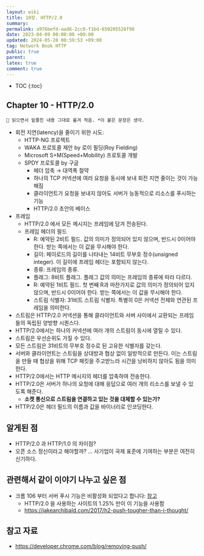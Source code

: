 ```yaml
---
layout: wiki
title: 10장. HTTP/2.0
summary: 
permalink: a976befd-aad6-2cc0-f1bd-650205528f98
date: 2023-04-09 00:00:00 +09:00
updated: 2024-05-20 00:59:53 +09:00
tag: Network Book HTTP
public: true
parent: 
latex: true
comment: true
---
```


* TOC
{:toc}

## Chapter 10 - HTTP/2.0

```
📌 읽으면서 밑줄친 내용 그대로 옮겨 적음. *이 붙은 문장은 생각.
```

- 회전 지연(latency)을 줄이기 위한 시도:
	- HTTP-NG 프로젝트
	- WAKA 프로토콜 제안 by 로이 필딩(Roy Fielding)
	- Microsoft S+M(Speed+Mobility) 프로토콜 개발
	- SPDY 프로토콜 by 구글
		- 헤더 압축 → 대역폭 절약
		- 하나의 TCP 커넥션에 여러 요청을 동시에 보내 회전 지연 줄이는 것이 가능해짐
		- 클라이언트가 요청을 보내지 않아도 서버가 능동적으로 리소스를 푸시하는 기능
		- HTTP/2.0 초안의 베이스
- 프레임
	- HTTP/2.0 에서 모든 메시지는 프레임에 담겨 전송된다.
	- 프레임 헤더의 필드
		- R: 예약된 2비트 필드. 값의 의미가 정의되어 있지 않으며, 반드시 0이어야 한다. 받는 쪽에서는 이 값을 무시해야 한다.
		- 길이: 페이로드의 길이를 나타내는 14비트 무부호 정수(unsigned integer). 이 길이에 프레임 헤더는 포함되지 않는다.
		- 종류: 프레임의 종류.
		- 플래그: 8비트 플래그. 플래그 값의 의미는 프레임의 종류에 따라 다르다.
		- R: 예약된 1비트 필드. 첫 번째 R과 마찬가지로 값의 의미가 정의되어 있지 않으며, 반드시 0이어야 한다. 받는 쪽에서는 이 값을 무시해야 한다.
		- 스트림 식별자: 31비트 스트림 식별자. 특별히 0은 커넥션 전체와 연관된 프레임을 의미한다.
- 스트림은 HTTP/2.0 커넥션을 통해 클라이언트와 서버 사이에서 교환되는 프레임들의 독립된 양방향 시퀀스다.
- HTTP/2.0에서는 하나의 커넥션에 여러 개의 스트림이 동시에 열릴 수 있다.
- 스트림은 우선순위도 가질 수 있다.
- 모든 스트림은 31비트의 무부호 정수로 된 고유한 식별자를 갖는다.
- 서버와 클라이언트는 스트림을 상대방과 협상 없이 일방적으로 만든다. 이는 스트림을 만들 때 협상을 위해 TCP 패킷을 주고받느라 시간을 낭비하지 않아도 됨을 의미한다.
- HTTP/2.0에서는 HTTP 메시지의 헤더를 압축하여 전송한다.
- HTTP/2.0은 서버가 하나의 요청에 대해 응답으로 여러 개의 리소스를 보낼 수 있도록 해준다.
	- **소켓 통신으로 스트림을 연결하고 있는 것을 대체할 수 있는가?**
- HTTP/2.0은 헤더 필드의 이름과 값을 바이너리로 인코딩한다.

## 알게된 점

- HTTP/2.0 과 HTTP/1.0 의 차이점?
- 오픈 소스 정신이라고 해야할까? ... 사기업이 국제 표준에 기여하는 부분은 여전히 신기하다. 

## 관련해서 같이 이야기 나누고 싶은 점

- 크롬 106 부터 서버 푸시 기능은 비활성화 되었다고 합니다: [참고](https://developer.chrome.com/blog/removing-push/)
	- HTTP/2.0 을 사용하는 사이트의 1.25% 만이 이 기능을 사용함
	- https://jakearchibald.com/2017/h2-push-tougher-than-i-thought/

## 참고 자료

- https://developer.chrome.com/blog/removing-push/